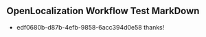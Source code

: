 ## OpenLocalization Workflow Test MarkDown
* edf0680b-d87b-4efb-9858-6acc394d0e58 thanks!

<!--HONumber=Jul16_HO4-->


